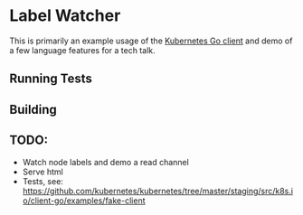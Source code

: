 # Label Watcher

This is primarily an example usage of the [Kubernetes Go client](https://github.com/kubernetes/client-go) and demo of a few language features for a tech talk.

## Running Tests


## Building


## TODO:

- Watch node labels and demo a read channel
- Serve html
- Tests, see: https://github.com/kubernetes/kubernetes/tree/master/staging/src/k8s.io/client-go/examples/fake-client
